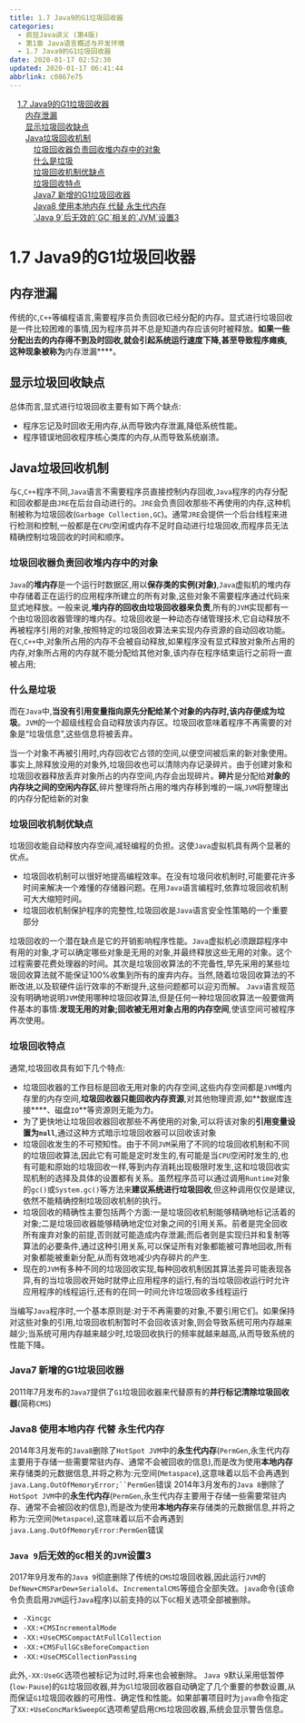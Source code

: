 ```yaml
---
title: 1.7 Java9的G1垃圾回收器
categories: 
  - 疯狂Java讲义 (第4版)
  - 第1章 Java语言概述与开发环境
  - 1.7 Java9的G1垃圾回收器
date: 2020-01-17 02:52:30
updated: 2020-01-17 06:41:44
abbrlink: c0867e75
---
```

<div id='my_toc'><a href="/JavaReadingNotes/c0867e75/#1-7-Java9的G1垃圾回收器" class="header_1">1.7 Java9的G1垃圾回收器</a>&nbsp;<br><a href="/JavaReadingNotes/c0867e75/#内存泄漏" class="header_2">内存泄漏</a>&nbsp;<br><a href="/JavaReadingNotes/c0867e75/#显示垃圾回收缺点" class="header_2">显示垃圾回收缺点</a>&nbsp;<br><a href="/JavaReadingNotes/c0867e75/#Java垃圾回收机制" class="header_2">Java垃圾回收机制</a>&nbsp;<br><a href="/JavaReadingNotes/c0867e75/#垃圾回收器负责回收堆内存中的对象" class="header_3">垃圾回收器负责回收堆内存中的对象</a>&nbsp;<br><a href="/JavaReadingNotes/c0867e75/#什么是垃圾" class="header_3">什么是垃圾</a>&nbsp;<br><a href="/JavaReadingNotes/c0867e75/#垃圾回收机制优缺点" class="header_3">垃圾回收机制优缺点</a>&nbsp;<br><a href="/JavaReadingNotes/c0867e75/#垃圾回收特点" class="header_3">垃圾回收特点</a>&nbsp;<br><a href="/JavaReadingNotes/c0867e75/#Java7-新增的G1垃圾回收器" class="header_3">Java7 新增的G1垃圾回收器</a>&nbsp;<br><a href="/JavaReadingNotes/c0867e75/#Java8-使用本地内存-代替-永生代内存" class="header_3">Java8 使用本地内存 代替 永生代内存</a>&nbsp;<br><a href="/JavaReadingNotes/c0867e75/#-Java-9-后无效的-GC-相关的-JVM-设置3" class="header_3">`Java 9`后无效的`GC`相关的`JVM`设置3</a>&nbsp;<br></div>
<style>.header_1{margin-left: 1em;}.header_2{margin-left: 2em;}.header_3{margin-left: 3em;}.header_4{margin-left: 4em;}.header_5{margin-left: 5em;}.header_6{margin-left: 6em;}</style>
<!--more-->
<script>if (navigator.platform.search('arm')==-1){document.getElementById('my_toc').style.display = 'none';}var e,p = document.getElementsByTagName('p');while (p.length>0) {e = p[0];e.parentElement.removeChild(e);}</script>

<!--end-->
# 1.7 Java9的G1垃圾回收器
## 内存泄漏
传统的`C`,`C++`等编程语言,需要程序员负责回收已经分配的内存。显式进行垃圾回收是一件比较困难的事情,因为程序员并不总是知道内存应该何时被释放。**如果一些分配出去的内存得不到及时回收,就会引起系统运行速度下降,甚至导致程序瘫痪,这种现象被称为**内存泄漏****。
## 显示垃圾回收缺点
总体而言,显式进行垃圾回收主要有如下两个缺点:
- 程序忘记及时回收无用内存,从而导致内存泄漏,降低系统性能。
- 程序错误地回收程序核心类库的内存,从而导致系统崩溃。

## Java垃圾回收机制
与`C`,`C++`程序不同,`Java`语言不需要程序员直接控制内存回收,`Java`程序的内存分配和回收都是由`JRE`在后台自动进行的。`JRE`会负责回收那些不再使用的内存,这种机制被称为垃圾回收(`Garbage Collection,GC`)。通常`JRE`会提供一个后台线程来进行检测和控制,一般都是在`CPU`空闲或内存不足时自动进行垃圾回收,而程序员无法精确控制垃圾回收的时间和顺序。
### 垃圾回收器负责回收堆内存中的对象
`Java`的**堆内存**是一个运行时数据区,用以**保存类的实例(对象)**,`Java`虚拟机的堆内存中存储着正在运行的应用程序所建立的所有对象,这些对象不需要程序通过代码来显式地释放。一般来说,**堆内存的回收由垃圾回收器来负责**,所有的`JVM`实现都有一个由垃圾回收器管理的堆内存。垃圾回收是一种动态存储管理技术,它自动释放不再被程序引用的对象,按照特定的垃圾回收算法来实现内存资源的自动回收功能。
在`C`,`C++`中,对象所占用的内存不会被自动释放,如果程序没有显式释放对象所占用的内存,对象所占用的内存就不能分配给其他对象,该内存在程序结束运行之前将一直被占用;
### 什么是垃圾
而在`Java`中,**当没有引用变量指向原先分配给某个对象的内存时,该内存便成为垃圾**。`JVM`的一个超级线程会自动释放该内存区。垃圾回收意味着程序不再需要的对象是“垃圾信息”,这些信息将被丢弃。

当一个对象不再被引用时,内存回收它占领的空间,以便空间被后来的新对象使用。事实上,除释放没用的对象外,垃圾回收也可以清除内存记录碎片。由于创建对象和垃圾回收器释放丢弃对象所占的内存空间,内存会出现碎片。**碎片**是分配给**对象的内存块之间的空闲内存区**,碎片整理将所占用的堆内存移到堆的一端,`JVM`将整理出的内存分配给新的对象

### 垃圾回收机制优缺点
垃圾回收能自动释放内存空间,减轻编程的负担。这使`Java`虚拟机具有两个显著的优点。
- 垃圾回收机制可以很好地提高编程效率。在没有垃圾冋收机制时,可能要花许多时间来解决一个难懂的存储器问题。在用`Java`语言编程时,依靠垃圾回收机制可大大缩短时间。
- 垃圾回收机制保护程序的完整性,垃圾回收是`Java`语言安全性策略的一个重要部分

垃圾回收的一个潜在缺点是它的开销影响程序性能。`Java`虚拟机必须跟踪程序中有用的对象,才可以确定哪些对象是无用的对象,并最终释放这些无用的对象。这个过程需要花费处理器的时间。其次是垃圾回收算法的不完备性,早先采用的某些垃圾回收算法就不能保证100%收集到所有的废弃内存。当然,随着垃圾回收算法的不断改进,以及软硬件运行效率的不断提升,这些问题都可以迎刃而解。
`Java`语言规范没有明确地说明`JVM`使用哪种垃圾回收算法,但是仼何一种垃圾回收算法一般要做两件基本的事情:**发现无用的对象;回收被无用对象占用的内存空间**,使该空间可被程序再次使用。
### 垃圾回收特点
通常,垃圾回收具有如下几个特点:
- 垃圾回收器的工作目标是回收无用对象的内存空间,这些内存空间都是`JVM`堆内存里的内存空间,**垃圾回收器只能回收内存资源**,对其他物理资源,如**数据库连接****、磁盘`IO`**等资源则无能为力。
- 为了更快地让垃圾回收器回收那些不再使用的对象,可以将该对象的**引用变量设置为`null`**,通过这种方式暗示垃圾回收器可以回收该对象
- 垃圾回收发生的不可预知性。由于不同`JVM`采用了不同的垃圾回收机制和不同的垃圾回收算法,因此它有可能是定时发生的,有可能是当`CPU`空闲时发生的,也有可能和原始的垃圾回收一样,等到内存消耗出现极限时发生,这和垃圾回收实现机制的选择及具体的设置都有关系。虽然程序员可以通过调用`Runtime`对象的`gc()`或`System.gc()`等方法来**建议系统进行垃圾回收**,但这种调用仅仅是建议,依然不能精确控制垃圾回收机制的执行。
- 垃圾回收的精确性主要包括两个方面:一是垃圾回收机制能够精确地标记活着的对象;二是垃圾回收器能够精确地定位对象之间的引用关系。前者是完全回收所有废弃对象的前提,否则就可能造成内存泄漏;而后者则是实现归并和复制等算法的必要条件,通过这种引用关系,可以保证所有对象都能被可靠地回收,所有对象都能被重新分配,从而有效地减少内存碎片的产生.
- 现在的`JVM`有多种不同的垃圾回收实现,每种回收机制因其算法差异可能表现各异,有的当垃圾回收开始时就停止应用程序的运行,有的当垃圾回收运行时允许应用程序的线程运行,还有的在同一时间允许垃圾回收多线程运行

当编写`Java`程序时,一个基本原则是:对于不再需要的对象,不要引用它们。如果保持对这些对象的引用,垃圾回收机制暂时不会回收该对象,则会导致系统可用内存越来越少;当系统可用内存越来越少时,垃圾回收执行的频率就越来越高,从而导致系统的性能下降。
### Java7 新增的G1垃圾回收器
2011年7月发布的`Java7`提供了`G1`垃圾回收器来代替原有的**并行标记清除垃圾回收器**(简称`CMS`)
### Java8 使用本地内存 代替 永生代内存
2014年3月发布的`Java8`删除了`HotSpot JVM`中的**永生代内存**(`PermGen`,永生代内存主要用于存储一些需要常驻内存、通常不会被回收的信息),而是改为使用**本地内存**来存储类的元数据信息,并将之称为:元空间(`Metaspace`),这意味着以后不会再遇到`java.Lang.OutOfMemoryError;``PermGen`错误
2014年3月发布的`Java 8`删除了`HotSpot JVM`中的**永生代内存**(`PermGen`,永生代内存主要用于存储一些需要常驻内存、通常不会被回收的信息),而是改为使用**本地内存**来存储类的元数据信息,并将之称为:元空间(`Metaspace`),这意味着以后不会再遇到`java.Lang.OutOfMemoryError:PermGen`错误

### `Java 9`后无效的`GC`相关的`JVM`设置3
2017年9月发布的`Java 9`彻底删除了传统的`CMS`垃圾回收器,因此运行`JVM`的`DefNew+CMSParDew+Serialold`、`IncrementalCMS`等组合全部失效。`java`命令(该命令负责启用`JVM`运行`Java`程序)以前支持的以下`GC`相关选项全部被删除。
- `-Xincgc`
- `-XX:+CMSIncrementalMode`
- `-XX:+UseCMSCompactAtFullCollection`
- `-XX:+CMSFullGCsBeforeCompaction`
- `-XX:+UseCMSCollectionPassing`

此外,`-XX:UseGC`选项也被标记为过时,将来也会被删除。
`Java 9`默认采用低暂停(`low-Pause`)的`G1`垃圾回收器,并为`Gl`垃圾回收器自动确定了几个重要的参数设置,从而保证`G1`垃圾回收器的可用性、确定性和性能。如果部署项目时为`java`命令指定了`XX:+UseConcMarkSweepGC`选项希望启用`CMS`垃圾回收器,系统会显示警告信息。
